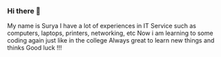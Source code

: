 ### Hi there 👋
My name is Surya
I have a lot of experiences in IT Service such as computers, laptops, printers, networking, etc
Now i am learning to some coding again just like in the college
Always great to learn new things and thinks
Good luck !!!

<!--
**skhccc87/skhccc87** is a ✨ _special_ ✨ repository because its `README.md` (this file) appears on your GitHub profile.

Here are some ideas to get you started:

- 🔭 I’m currently working on ...
- 🌱 I’m currently learning ...
- 👯 I’m looking to collaborate on ...
- 🤔 I’m looking for help with ...
- 💬 Ask me about ...
- 📫 How to reach me: ...
- 😄 Pronouns: ...
- ⚡ Fun fact: ...
-->
